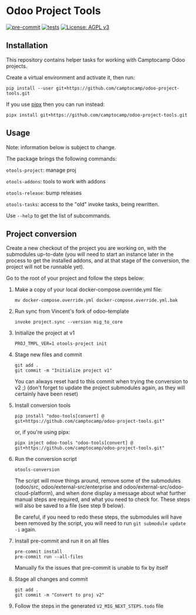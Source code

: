# Odoo Project Tools

[![pre-commit](https://github.com/camptocamp/odoo-project-tools/actions/workflows/pre-commit.yml/badge.svg)](https://github.com/camptocamp/odoo-project-tools/actions/workflows/pre-commit.yml)
[![tests](https://github.com/camptocamp/odoo-project-tools/actions/workflows/test.yml/badge.svg)](https://github.com/camptocamp/odoo-project-tools/actions/workflows/test.yml)
[![License: AGPL v3](https://img.shields.io/badge/License-AGPL%20v3-blue.svg)](https://www.gnu.org/licenses/agpl-3.0)


## Installation
This repository contains helper tasks for working with Camptocamp Odoo projects.

Create a virtual environment and activate it, then run:

```
pip install --user git+https://github.com/camptocamp/odoo-project-tools.git
```

If you use  [pipx](https://pypa.github.io/pipx/) then you can run instead:

```
pipx install git+https://github.com/camptocamp/odoo-project-tools.git
```

## Usage

Note: information below is subject to change.


The package brings the following commands:


`otools-project`: manage proj

`otools-addons`: tools to work with addons

`otools-release`: bump releases

`otools-tasks`: access to the "old" invoke tasks, being rewritten.


Use `--help` to get the list of subcommands.

## Project conversion

Create a new checkout of the project you are working on, with the submodules
up-to-date (you will need to start an instance later in the process to get the
installed addons, and at that stage of the conversion, the project will not be
runnable yet).

Go to the root of your project and follow the steps below:

1. Make a copy of your local docker-compose.override.yml file:

    ```
    mv docker-compose.override.yml docker-compose.override.yml.bak
    ```

2. Run sync from Vincent's fork of odoo-template

    ```
    invoke project.sync --version mig_to_core
    ```

3. Initialize the project at v1

    ```
    PROJ_TMPL_VER=1 otools-project init
    ```

4. Stage new files and commit

    ```
    git add .
    git commit -m "Initialize project v1"
    ```

    You can always reset hard to this commit when trying the conversion to v2
    ;) (don't forget to update the project submodules again, as they will
    certainly have been reset)

5. Install conversion tools

    ```
    pip install "odoo-tools[convert] @ git+https://github.com/camptocamp/odoo-project-tools.git"
    ```

    or, if you're using pipx:

    ```
    pipx inject odoo-tools "odoo-tools[convert] @ git+https://github.com/camptocamp/odoo-project-tools.git"
    ```

6. Run the conversion script

    ```
    otools-conversion
    ```

    The script will move things around, remove some of the submodules (odoo/src,
    odoo/external-src/enterprise and odoo/external-src/odoo-cloud-platform), and
    when done display a message about what further manual steps are required, and
    what you need to check for. These steps will also be saved to a file (see step 9 below).

    Be careful, if you need to redo these steps, the submodules will have
    been removed by the script, you will need to run `git submodule update -i` again.

7.  Install pre-commit and run it on all files

    ```
    pre-commit install
    pre-commit run --all-files
    ```
    Manually fix the issues that pre-commit is unable to fix by itself

8.  Stage all changes and commit

    ```
    git add .
    git commit -m "Convert to proj v2"
    ```

9.  Follow the steps in the generated `V2_MIG_NEXT_STEPS.todo` file
